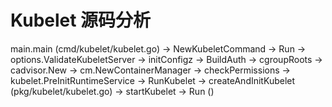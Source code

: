 # Kubelet 源码分析

main.main (cmd/kubelet/kubelet.go)
    -> NewKubeletCommand
    -> Run
        -> options.ValidateKubeletServer
        -> initConfigz
        -> BuildAuth
        -> cgroupRoots
        -> cadvisor.New
        -> cm.NewContainerManager
        -> checkPermissions
        -> kubelet.PreInitRuntimeService
        -> RunKubelet
            -> createAndInitKubelet (pkg/kubelet/kubelet.go)
            -> startKubelet
                -> Run ()